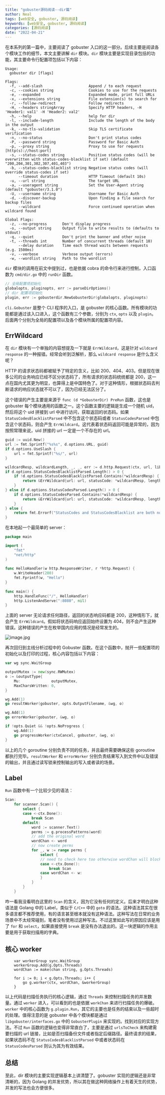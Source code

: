 ```yaml
---
title: "gobuster源码阅读--dir篇"
author: Neal
tags: [web安全, gobuster, 源码阅读]
keywords: [web安全, gobuster, 源码阅读]
categories: [源码阅读]
date: "2022-04-21" 
---
```


在本系列的第一篇中，主要阅读了 gobuster 入口的这一部分。后续主要是阅读各个模块工作的细节，本文主要讲解 `dir` 模块。`dir` 模块主要是实现目录包括的功能，其主要命令行配置项包括以下内容：

```
Usage:
  gobuster dir [flags]

Flags:
  -f, --add-slash                     Append / to each request
  -c, --cookies string                Cookies to use for the requests
  -e, --expanded                      Expanded mode, print full URLs
  -x, --extensions string             File extension(s) to search for
  -r, --follow-redirect               Follow redirects
  -H, --headers stringArray           Specify HTTP headers, -H 'Header1: val1' -H 'Header2: val2'
  -h, --help                          help for dir
  -l, --include-length                Include the length of the body in the output
  -k, --no-tls-validation             Skip TLS certificate verification
  -n, --no-status                     Don't print status codes
  -P, --password string               Password for Basic Auth
  -p, --proxy string                  Proxy to use for requests [http(s)://host:port]
  -s, --status-codes string           Positive status codes (will be overwritten with status-codes-blacklist if set) (default "200,204,301,302,307,401,403")
  -b, --status-codes-blacklist string Negative status codes (will override status-codes if set)
      --timeout duration              HTTP Timeout (default 10s)
  -u, --url string                    The target URL
  -a, --useragent string              Set the User-Agent string (default "gobuster/3.1.0")
  -U, --username string               Username for Basic Auth
  -d, --discover-backup               Upon finding a file search for backup files
      --wildcard                      Force continued operation when wildcard found

Global Flags:
  -z, --no-progress       Don't display progress
  -o, --output string     Output file to write results to (defaults to stdout)
  -q, --quiet             Don't print the banner and other noise
  -t, --threads int       Number of concurrent threads (default 10)
      --delay duration    Time each thread waits between requests (e.g. 1500ms)
  -v, --verbose           Verbose output (errors)
  -w, --wordlist string   Path to the wordlist
```

`dir` 模块的调用在前文中提到过，也是依据 cobra 的命令行来进行控制，入口函数为 `cmd/dir.go` 中的 `runDir` 函数。

```go
// 全局配置项初始化
globalopts, pluginopts, err := parseDirOptions()
// dir 配置项初始化
plugin, err := gobusterdir.NewGobusterDir(globalopts, pluginopts)
```

`cli.Gobuster` 是整个 CLI 程序的入口，是 gobuster 的核心函数。所有模块的功能都是通过该入口进入，这个函数有三个参数，分别为 `ctx`, `opts` 以及 `plugin`。后面两个分别为全局的配置项以及各个模块所属的配置项内容。

## ErrWildcard

在 `dir` 模块有一个单独的内容想提及一下就是 `ErrWildcard`，这是针对 `wildcard response` 的一种报错。经常会听到泛解析，那么 `wildcard response` 是什么含义呢？

HTTP 的请求状态码都被赋予了特定的含义，比如 200、404、403。但是现在很多公司的业务响应已经不区分状态码了，所有请求的状态码统统都是 200，这一点在国内尤其更为明显，也算得上是中国特色了。对于这种情形，根据状态码去判断请求的响应状态就不可以了，因为已经无法区分了。

这个错误的产生主要是来源于 `func (d *GobusterDir) PreRun` 函数，这也是 gobuster 每个模块通用的函数之一。这个函数主要的逻辑是生成一个随机 uid，然后将这个 uid 拼接到 url 中进行访问，获取返回的状态码。如果 `StatusCodesBlacklistParsed` 中不包含这个状态码或者 `StatusCodesParsed` 中包含这个状态码，则会产生 `ErrWildcard`。这代表着状态码返回可能是异常的，因为按照常理来说，uid 拼接的 url 一定是一个不存在的 url。

```go
guid := uuid.New()
url := fmt.Sprintf("%s%s", d.options.URL, guid)
if d.options.UseSlash {
    url = fmt.Sprintf("%s/", url)
}

wildcardResp, wildcardLength, _, _, err := d.http.Request(ctx, url, libgobuster.RequestOptions{})
if d.options.StatusCodesBlacklistParsed.Length() > 0 {
    if !d.options.StatusCodesBlacklistParsed.Contains(*wildcardResp) {
        return &ErrWildcard{url: url, statusCode: *wildcardResp, length: wildcardLength}
    }
} else if d.options.StatusCodesParsed.Length() > 0 {
    if d.options.StatusCodesParsed.Contains(*wildcardResp) {
        return &ErrWildcard{url: url, statusCode: *wildcardResp, length: wildcardLength}
    }
} else {
    return fmt.Errorf("StatusCodes and StatusCodesBlacklist are both not set which should not happen")
}
```

在本地起一个最简单的 server：

```go
package main                                                                              

import (                                                                                  
    "fmt"                                                                                
    "net/http"                                                                           
)    
     
func HelloHandler(w http.ResponseWriter, r *http.Request) {                              
    w.WriteHeader(200)                                                                   
    fmt.Fprintf(w, "Hello")                                                              
}    
     
func main() {                                                                            
    http.HandleFunc("/", HelloHandler)                                                   
    http.ListenAndServe(":8080", nil)                                                    
}
```

上面的 server 无论请求任何路径，返回的状态响应码都是 200，这种情形下，就会产生 `ErrWildcard`。假如将状态码响应返回始终设置为 404，则不会产生这种错误。这种错误的产生在枚举国内应用的情况是经常发生的。

![image.jpg](https://s2.loli.net/2022/04/22/DN8OojprshBYmUq.jpg)

再次回归到主线分析过程中的 Gobuster 函数。在这个函数中，抛开一些配置项的初始化以及打印的过程，核心内容包括以下内容：

```go
var wg sync.WaitGroup

outputMutex := new(sync.RWMutex)
o := &outputType{
    Mu:              outputMutex,
    MaxCharsWritten: 0,
}

wg.Add(1)
go resultWorker(gobuster, opts.OutputFilename, &wg, o)

wg.Add(1)
go errorWorker(gobuster, &wg, o)

if !opts.Quiet && !opts.NoProgress {
    wg.Add(1)
    go progressWorker(ctxCancel, gobuster, &wg, o)
}
```

以上的几个 goroutine 分别负责不同的任务，并且最终需要确保这些 goroutine 都执行完毕。`resultWorker` 和 `errorWorker` 分别负责结果写入到文件中以及错误的输出，并且通过读写锁来控制输出的写入或者读的场景。

## Label

`Run` 函数中有一个比较少见的语法：

```go
Scan:
	for scanner.Scan() {
		select {
		case <-ctx.Done():
			break Scan
		default:
			word := scanner.Text()
			perms := g.processPatterns(word)
			// add the original word
			wordChan <- word
			// now create perms
			for _, w := range perms {
				select {
				// need to check here too otherwise wordChan will block
				case <-ctx.Done():
					break Scan
				case wordChan <- w:
				}
			}
		}
	}
```

咋一看我没看明白这里的 `Scan` 的含义，因为它没有任何的定义。后来才明白这种语法是 Golang 中的 Label，类似于 `C/C++` 中的 `goto` 的语法。这种语法其实在很多语言都不推荐使用，有的语言甚至根本就没有这种语法。这种写法在日常的业务场景中不太经常碰到，笔者没有使用过这种写法。不过这里如此写的原因应该是用了 `for` 和 `select`，如果直接使用 `break` 是没有办法退出的。这一块逻辑的作用主要是用于获取扫描用的字典。

## 核心 worker

```
	var workerGroup sync.WaitGroup
	workerGroup.Add(g.Opts.Threads)
	wordChan := make(chan string, g.Opts.Threads)

	for i := 0; i < g.Opts.Threads; i++ {
		go g.worker(ctx, wordChan, &workerGroup)
	}
```

以上代码是扫描任务执行的核心逻辑，通过 `Threads` 来控制扫描任务的并发数量。通过 `worker` 进入，可以看到的也是依据 `workChan` 来进行扫描任务的爆破。`worker` 中的核心函数为 `g.plugin.Run`，其它的主要也是任务的结束以及一些超时的处理。值得注意的是 gobuster 中各个模块都是通过 `libgobuster/interfaces.go` 中的 `GobusterPlugin` 来实现的。找到对应的实现方法。不过 `Run` 函数的逻辑也变得非常直白了，主要是通过 `urlsToCheck` 来构建需要扫描的 url 链接，比如是否扫描备份文件或者指定后缀路径。最终请求的结果，如果状态码不在 `StatusCodesBlacklistParsed` 中或者状态码在 `StatusCodesParsed` 则认为其为有效结果。

## 总结

至此，dir 模块的主要实现逻辑基本上讲清楚了。gobuster 实现的逻辑还是非常清晰的，因为 Golang 的并发优势，所以其在做这种网络操作上有着天生的优势，并发的写法也会方便很多。